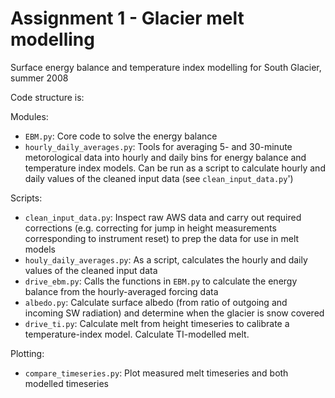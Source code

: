 # Assignment 1 - Glacier melt modelling
Surface energy balance and temperature index modelling for South Glacier, summer 2008

Code structure is:

Modules:

 * `EBM.py`: Core code to solve the energy balance
 * `hourly_daily_averages.py`: Tools for averaging 5- and 30-minute metorological data into hourly and daily bins for energy balance and temperature index models. Can be run as a script to calculate hourly and daily values of the cleaned input data (see `clean_input_data.py`')

Scripts:

 * `clean_input_data.py`: Inspect raw AWS data and carry out required corrections (e.g. correcting for jump in height measurements corresponding to instrument reset) to prep the data for use in melt models
 * `houly_daily_averages.py`: As a script, calculates the hourly and daily values of the cleaned input data
 * `drive_ebm.py`: Calls the functions in `EBM.py` to calculate the energy balance from the hourly-averaged forcing data
 * `albedo.py`: Calculate surface albedo (from ratio of outgoing and incoming SW radiation) and determine when the glacier is snow covered
 * `drive_ti.py`: Calculate melt from height timeseries to calibrate a temperature-index model. Calculate TI-modelled melt.

Plotting:

 * `compare_timeseries.py`: Plot measured melt timeseries and both modelled timeseries
